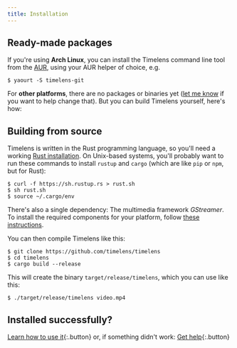 ```yaml
---
title: Installation
---
```


## Ready-made packages

If you're using **Arch Linux**, you can install the Timelens command line tool from the [AUR](https://aur.archlinux.org/packages/timelens-git/), using your AUR helper of choice, e.g.

    $ yaourt -S timelens-git

For **other platforms**, there are no packages or binaries yet ([let me know](https://morr.cc/about/) if you want to help change that). But you can build Timelens yourself, here's how:

## Building from source

Timelens is written in the Rust programming language, so you'll need a working [Rust installation](https://www.rust-lang.org). On Unix-based systems, you'll probably want to run these commands to install `rustup` and `cargo` (which are like `pip` or `npm`, but for Rust):

    $ curl -f https://sh.rustup.rs > rust.sh
    $ sh rust.sh
    $ source ~/.cargo/env

There's also a single dependency: The multimedia framework *GStreamer*. To install the required components for your platform, follow [these instructions](https://github.com/sdroege/gstreamer-rs#installation).

You can then compile Timelens like this:

    $ git clone https://github.com/timelens/timelens
    $ cd timelens
    $ cargo build --release

This will create the binary `target/release/timelens`, which you can use like this:

    $ ./target/release/timelens video.mp4

## Installed successfully?

[Learn how to use it](/usage/){:.button} or, if something didn't work: [Get help](/about/){:.button}
